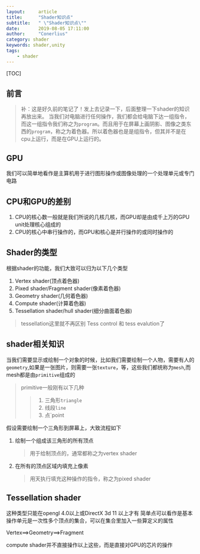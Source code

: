 ```yaml
---
layout:     article
title:      "Shader知识点"
subtitle:   " \"Shader知识点\""
date:       2019-08-05 17:11:00
author:     "Conerlius"
category: shader
keywords: shader,unity
tags:
    - shader
---
```


[TOC]

## 前言
> 补：这是好久前的笔记了！发上去记录一下，后面整理一下shader的知识再放出来。
当我们对电脑进行任何操作，我们都会给电脑下达一组指令，而这一组指令我们称之为`program`。而且用于在屏幕上画阴影、图像之类东西的`program`，称之为着色器。所以着色器也是是组指令，但其并不是在cpu上运行，而是在GPU上运行的。
## GPU
我们可以简单地看作是主算机用于进行图形操作或图像处理的一个处理单元或专门电路
## CPU和GPU的差别
1. CPU的核心数一般就是我们所说的几核几核，而GPU却是由成千上万的GPU unit处理核心组成的
2. CPU的核心中串行操作的，而GPU和核心是并行操作的或同时操作的

## Shader的类型
根据shader的功能，我们大致可以归为以下几个类型
1. Vertex shader(顶点着色器)
2. Pixed shader/Fragment shader(像素着色器)
3. Geometry shader(几何着色器)
4. Compute shader(计算着色器)
5. Tessellation shader/hull shader(细分曲面着色器)
> tessellation这里就不再区别 Tess control 和 tess evalution了

## shader相关知识
当我们需要显示或绘制一个对象的时候，比如我们需要绘制一个人物，需要有人的`geometry`,如果是一张图片，则需要一张`texture`，等，这些我们都统称为`mesh`,而mesh都是由`primitive`组成的
> primitive一般刚有以下几种
>> 1. 三角形`triangle`
>> 2. 线段`line`
>> 3. 点`point

假设需要绘制一个三角形到屏幕上，大致流程如下
1. 绘制一个组成该三角形的所有顶点
    > 用于给制顶点的，通常都称之为vertex shader
2. 在所有的顶点区域内填充上像素
    > 用天执行填充这种操作的指令，称之为pixed shader

## Tessellation shader
这种类型只能在opengl 4.0以上或DirectX 3d 11 以上才有
简单点可以看作是基本操作单元是一次性多个顶点的集合，可以在集合里加入一些算定义的属性

Vertex==>Geometry==>Fragment

compute shader并不直接操作以上这些，而是直接对GPU的芯片的操作